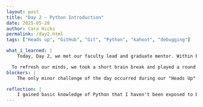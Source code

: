 ```yaml
---
layout: post
title: "Day 2 – Python Introduction"
date: 2025-05-28
author: Cara Hicks
permalink: /day2.html
tags: ["Heads up", "GitHub", "Git", "Python", "kahoot", "debugging"]

what_i_learned: |
    Today, Day 2, we met our faculty lead and graduate mentor. Within breakout rooms we introduced ourselves and got to talk about what should be expected of us. We continued from where we left off yesterday by completing the code for our daily blog post. We finalized the home page by adding our pictures as a finishing touch. Additionally, we began working on the "About Me" section on GitHub to further personalize our profiles. After a short lunch break, we were divided into two groups based on the results of our placement test. I was assigned to Group 1, which is the beginner group. In our session, we explored key programming concepts including integers, floats, strings, and functions. We played kahoot between parts to acknowledge our understanding n said topics. 

  To refresh our minds, we took a short brain break and played a round of "Heads Up." We wrapped up the day by writing and submitting our blog post for Day 2.
blockers: |
    The only minor challenge of the day occurred during our "Heads Up" game, when it was my turn to guess and I wasn’t able to figure out the word in time.

reflection: |
    I gained basic knowledge of Python that I haven't been exposed to before and was surprised by how quickly I was able to get the concepts. I particularly enjoyed debugging my code, as it allowed me to identify and resolve issues on my own. I’ve already noticed growth in both my skills and confidence, especially after finalizing my home page, starting the "About Me" section, and learning how to create and manage my daily blog posts. I also gained more knowledge about my mentors and what they expect of us these upcoming weeks.
---
```

